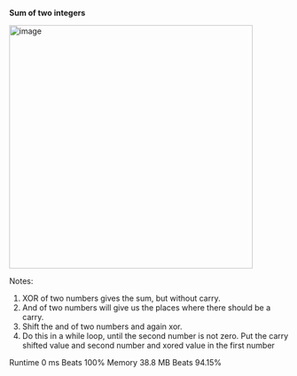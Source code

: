 **Sum of two integers**

<img width="439" alt="image" src="https://user-images.githubusercontent.com/25766765/216796870-23007180-b10d-4f66-9d8e-1695ffa9d87f.png">

Notes:
1. XOR of two numbers gives the sum, but without carry.
2. And of two numbers will give us the places where there should be a carry.
3. Shift the and of two numbers and again xor.
4. Do this in a while loop, until the second number is not zero. Put the carry shifted value and second number and xored value in the first number

Runtime
0 ms
Beats
100%
Memory
38.8 MB
Beats
94.15%
